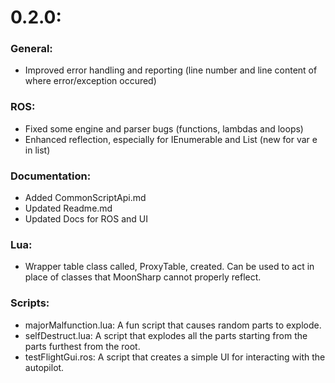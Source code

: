 # 0.2.0:
### General:
- Improved error handling and reporting (line number and line content of where error/exception occured)

### ROS:
- Fixed some engine and parser bugs (functions, lambdas and loops)
- Enhanced reflection, especially for IEnumerable and List (new for var e in list)

### Documentation:
- Added CommonScriptApi.md
- Updated Readme.md
- Updated Docs for ROS and UI

### Lua:
- Wrapper table class called, ProxyTable, created. Can be used to act in place of classes that MoonSharp cannot properly reflect.

### Scripts:
- majorMalfunction.lua: A fun script that causes random parts to explode.
- selfDestruct.lua: A script that explodes all the parts starting from the parts furthest from the root.
- testFlightGui.ros: A script that creates a simple UI for interacting with the autopilot.
